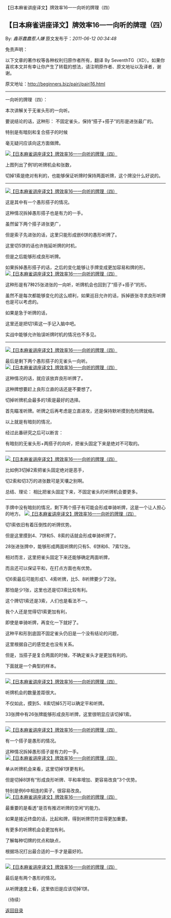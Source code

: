 【日本麻雀讲座译文】牌效率16—一向听的牌理（四）
## 【日本麻雀讲座译文】牌效率16—一向听的牌理（四）

By: *鑫哥蠢蠢惹人嫌* 原文发布于：*2011-06-12 00:34:48*

免责声明：

以下文章的著作权等各种权利归原作者所有，翻译 By
SeventhTG（XD）。如果你喜欢本文并有幸让你产生了转载的想法，请注明原作者、原文地址以及译者，谢谢。

原文地址：http://beginners.biz/pairi/pairi16.html

------------------------------------------------------------------------------------

一向听的牌理（四）：

本次讲解关于无雀头形的一向听。

要说结论的话，这种形：
不固定雀头，保持“搭子+搭子”的形是进张最广的。

特别是有暗刻和复合搭子的时候

毫无疑问应该向这方面做牌。

[![【日本麻雀讲座译文】牌效率16&mdash;一向听的牌理（四）](http://s5.sinaimg.cn/middle/7f78b76fxa5726c0ea174&amp;690)](http://photo.blog.sina.com.cn/showpic.html#blogid=7f78b76f0100sgmh&url=http://s5.sinaimg.cn/orignal/7f78b76fxa5726c0ea174)

上图列出了例1的听牌机会和张数，

切掉1索是绝对有利的，也能够保证听牌时保持两面听牌，这个牌没什么好说的。

------------------------------------------------------------------------------------
[![【日本麻雀讲座译文】牌效率16&mdash;一向听的牌理（四）](http://s7.sinaimg.cn/middle/7f78b76fxa57279c8aa06&amp;690)](http://photo.blog.sina.com.cn/showpic.html#blogid=7f78b76f0100sgmh&url=http://s7.sinaimg.cn/orignal/7f78b76fxa57279c8aa06)

这是其中有一个愚形搭子的情况。

这种情况拆掉愚形搭子也是有力的一手。

虽然留下两个搭子进张更广，

但是索子先进张的话，这里只能形成嵌6饼的愚形听牌了。

这里切5饼的话也许拖延听牌的时机，

但是之后能够形成良形听牌。

如果拆掉愚形搭子的话，之后的变化能够让手牌变成更加容易和牌的形。
[![【日本麻雀讲座译文】牌效率16&mdash;一向听的牌理（四）](http://s3.sinaimg.cn/middle/7f78b76fxa5728eb97462&amp;690)](http://photo.blog.sina.com.cn/showpic.html#blogid=7f78b76f0100sgmh&url=http://s3.sinaimg.cn/orignal/7f78b76fxa5728eb97462)

这种形是有7种25张进张的一向听，听牌机会也回到了“搭子+搭子”的形。

虽然不是每次都能够变化的这么顺利，如果巡目允许的话，拆掉嵌张寻求良形听牌也是可以考虑的。

如果是急于听牌的话，

这里还是把切1索这一手记入脑中吧。

实战中能够允许贻误听牌时机的情况也不多见。

------------------------------------------------------------------------------------
[![【日本麻雀讲座译文】牌效率16&mdash;一向听的牌理（四）](http://s15.sinaimg.cn/middle/7f78b76fxa572a0e9da9e&amp;690)](http://photo.blog.sina.com.cn/showpic.html#blogid=7f78b76f0100sgmh&url=http://s15.sinaimg.cn/orignal/7f78b76fxa572a0e9da9e)

最后是剩下两个愚形搭子的无雀头一向听。
[![【日本麻雀讲座译文】牌效率16&mdash;一向听的牌理（四）](http://s3.sinaimg.cn/middle/7f78b76fxa572a3d61852&amp;690)](http://photo.blog.sina.com.cn/showpic.html#blogid=7f78b76f0100sgmh&url=http://s3.sinaimg.cn/orignal/7f78b76fxa572a3d61852)

这种情况的话，就应该放弃良形听牌了。

这种牌想要赶上良形立直的话还是不要想了。

切掉听牌机会最多的1索是最好的选择。

首先瞄准听牌。听牌之后再考虑是立直进攻，还是保持默听摸到危险牌就缩。

以上就是有暗刻的情况，

经过此番研究之后可以断言：

有暗刻的无雀头形+两搭子的向听，把雀头固定下来是绝对不可取的。

------------------------------------------------------------------------------------
[![【日本麻雀讲座译文】牌效率16&mdash;一向听的牌理（四）](http://s10.sinaimg.cn/middle/7f78b76fx76f1e14e8529&amp;690)](http://photo.blog.sina.com.cn/showpic.html#blogid=7f78b76f0100sgmh&url=http://s10.sinaimg.cn/orignal/7f78b76fx76f1e14e8529)

比如例3切掉2索把雀头固定绝对是恶手，

切2索和切3万的进张数可是天壤之别啊。

总结、理论：
相比把雀头固定下来，不固定雀头的听牌机会要更多。

------------------------------------------------------------------------------------

手牌中没有暗刻的情况，剩下两个搭子有可能会形成单骑听牌，这是一个让人担心的地方。
[![【日本麻雀讲座译文】牌效率16&mdash;一向听的牌理（四）](http://s16.sinaimg.cn/middle/7f78b76fxa572e0e10bbf&amp;690)](http://photo.blog.sina.com.cn/showpic.html#blogid=7f78b76f0100sgmh&url=http://s16.sinaimg.cn/orignal/7f78b76fxa572e0e10bbf)

切1索依旧有着压倒性的听牌优势。

但是这里摸到4、7饼和5、8索的话就会形成单骑听牌了。

28张进张牌中，能够形成两面听牌的只有5、6饼和6、7索12张。

相对而言，这里把雀头固定下来还能够确定两面听牌，

而且还可以保证平和，在打点方面也有优势。

切6索最后可能形成1、4索听牌，比5、8听牌要少了2张。

那怕是少1张，这里也还是切3索比较有利。

这个牌切1索还是3索，人们也是看法不一。

我个人还是觉得切1索更加有利，

即使是单骑听牌，再变化一下就好了。

这种平和形到底固不固定雀头仍旧是一个没有结论的问题，

这里根据自己的感觉走也没有关系。

但是，当搭子是复合两面的时候，不确定雀头才是更加有利的。

下面就是一个典型的样本。

------------------------------------------------------------------------------------
[![【日本麻雀讲座译文】牌效率16&mdash;一向听的牌理（四）](http://s13.sinaimg.cn/middle/7f78b76fxa5730d2fcc5c&amp;690)](http://photo.blog.sina.com.cn/showpic.html#blogid=7f78b76f0100sgmh&url=http://s13.sinaimg.cn/orignal/7f78b76fxa5730d2fcc5c)

听牌机会的数量差距很大。

不仅如此，摸到5、8索切掉5万可以确定平和听牌。

33张牌中有26张牌能够形成良形听牌，这里很明显应该切掉1索。

------------------------------------------------------------------------------------
[![【日本麻雀讲座译文】牌效率16&mdash;一向听的牌理（四）](http://s13.sinaimg.cn/middle/7f78b76fxa573165206dc&amp;690)](http://photo.blog.sina.com.cn/showpic.html#blogid=7f78b76f0100sgmh&url=http://s13.sinaimg.cn/orignal/7f78b76fxa573165206dc)

有一个搭子是愚形的情况。

这种情况拆掉愚形搭子是有力的一手。
[![【日本麻雀讲座译文】牌效率16&mdash;一向听的牌理（四）](http://s10.sinaimg.cn/middle/7f78b76fxa5731adfb569&amp;690)](http://photo.blog.sina.com.cn/showpic.html#blogid=7f78b76f0100sgmh&url=http://s10.sinaimg.cn/orignal/7f78b76fxa5731adfb569)

单从听牌机会来看，这里切掉1饼更有利。

但是切掉8饼有“形成良形听牌、平和率增加、更容易改良”3个优势。

特别是例6中相连的索子，很容易改良。
[![【日本麻雀讲座译文】牌效率16&mdash;一向听的牌理（四）](http://s13.sinaimg.cn/middle/7f78b76fxa57331e4d27c&amp;690)](http://photo.blog.sina.com.cn/showpic.html#blogid=7f78b76f0100sgmh&url=http://s13.sinaimg.cn/orignal/7f78b76fxa57331e4d27c)

最重要的是看透“是否有推迟听牌的空闲”的能力。

如果是接近终盘的话，比起和牌，得到听牌罚符显得更加重要。

有更多的听牌机会会更加有利。

了解每种切牌的优点和缺点，

根据场况打出最合适的一手才是最好的。

------------------------------------------------------------------------------------
[![【日本麻雀讲座译文】牌效率16&mdash;一向听的牌理（四）](http://s6.sinaimg.cn/middle/7f78b76fxa5734b939525&amp;690)](http://photo.blog.sina.com.cn/showpic.html#blogid=7f78b76f0100sgmh&url=http://s6.sinaimg.cn/orignal/7f78b76fxa5734b939525)

最后是有两个愚形的情况。

从听牌速度上看，这里依旧是应该切掉1饼。

（待续）

[返回目录](index.html)
